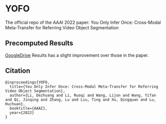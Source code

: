 # YOFO
The official repo of the AAAI 2022 paper: You Only Infer Once: Cross-Modal Meta-Transfer for Referring Video Object Segmentation

## Precomputed Results
[GoogleDrive](https://drive.google.com/drive/folders/1dOKde1s5jY2QGZ_Etzl-frGtW5UvmAwA?usp=sharing)
Results has a slight improvement over those in the paper.

## Citation
```
@inproceedings{YOFO,
  title={You Only Infer Once: Cross-Modal Meta-Transfer for Referring Video Object Segmentation},
  author={Li, Dezhuang and Li, Ruoqi and Wang, Lijun and Wang, Yifan and Qi, Jinqing and Zhang, Lu and Liu, Ting and Xu, Qingquan and Lu, Huchuan},
  booktitle={AAAI},
  year={2022}
}
```
